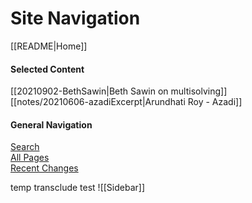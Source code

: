 # Site Navigation

[[README|Home]] 
#### Selected Content

[[20210902-BethSawin|Beth Sawin on multisolving]]  
[[notes/20210606-azadiExcerpt|Arundhati Roy - Azadi]]  
#### General Navigation

[Search](/search.html)  
[All Pages](/all-pages.html)  
[Recent Changes](/recent-pages.html)   

temp transclude test
![[Sidebar]]  